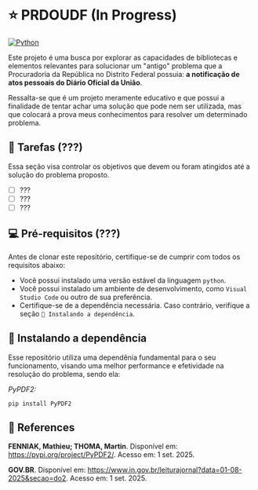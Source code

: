 # ⭐ PRDOUDF (In Progress)

<a href="https://www.python.org/"><img src="https://img.shields.io/badge/PYTHON-000000?style=for-the-badge&logo=python&logoColor=facc56" alt="Python"></a>

Este projeto é uma busca por explorar as capacidades de bibliotecas e elementos relevantes para solucionar um "antigo" problema que a Procuradoria da República no Distrito Federal possuia: **a notificação de atos pessoais do Diário Oficial da União**.

Ressalta-se que é um projeto meramente educativo e que possui a finalidade de tentar achar uma solução que pode nem ser utilizada, mas que colocará a prova meus conhecimentos para resolver um determinado problema.

## 📄 Tarefas (???)
Essa seção visa controlar os objetivos que devem ou foram atingidos até a solução do problema proposto.
  - [ ] ???
  - [ ] ???
  - [ ] ???

## 💻 Pré-requisitos (???)
Antes de clonar este repositório, certifique-se de cumprir com todos os requisitos abaixo:

- Você possui instalado uma versão estável da linguagem `python`.
- Você possui instalado um ambiente de desenvolvimento, como `Visual Studio Code` ou outro de sua preferência.
- Certifique-se de a dependência necessária. Caso contrário, verifique a seção `🚀 Instalando a dependência`.

## 🚀 Instalando a dependência
Esse repositório utiliza uma dependênia fundamental para o seu funcionamento, visando uma melhor performance e efetividade na resolução do problema, sendo ela:

*PyPDF2:*
```
pip install PyPDF2
```

## 📝 References
**FENNIAK, Mathieu; THOMA, Martin**. Disponível em: https://pypi.org/project/PyPDF2/. Acesso em: 1 set. 2025.

**GOV.BR**. Disponível em: https://www.in.gov.br/leiturajornal?data=01-08-2025&secao=do2. Acesso em: 1 set. 2025.